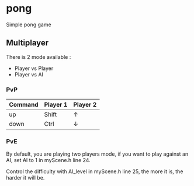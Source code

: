 # pong
Simple pong game 

## Multiplayer

There is 2 mode available :
- Player vs Player
- Player vs AI

### PvP

| Command | Player 1 | Player 2 |
| --- | --- | --- |
| up | Shift | ↑ |
| down | Ctrl | ↓ |

### PvE

By default, you are playing two players mode, if you want to play against an AI, set
AI to 1 in myScene.h line 24.

Control the difficulty with AI_level in myScene.h line 25, the more it is, the harder it will be.

